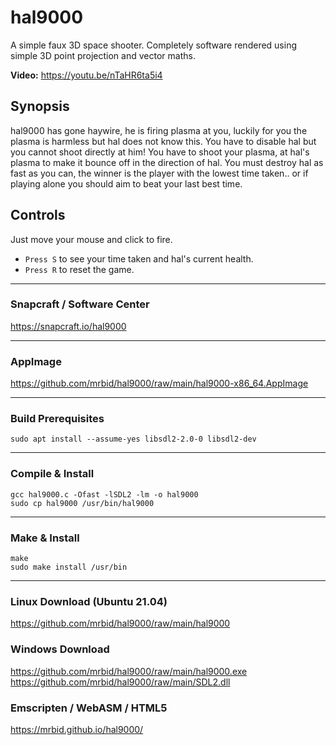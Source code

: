 # hal9000
A simple faux 3D space shooter. Completely software rendered using simple 3D point projection and vector maths.

**Video:** https://youtu.be/nTaHR6ta5i4

## Synopsis
hal9000 has gone haywire, he is firing plasma at you, luckily for you the plasma is harmless but hal does not know this. You have to disable hal but you cannot shoot directly at him! You have to shoot your plasma, at hal's plasma to make it bounce off in the direction of hal. You must destroy hal as fast as you can, the winner is the player with the lowest time taken.. or if playing alone you should aim to beat your last best time.

## Controls
Just move your mouse and click to fire.
- `Press S` to see your time taken and hal's current health.
- `Press R` to reset the game.

---

### Snapcraft / Software Center
https://snapcraft.io/hal9000

---

### AppImage
https://github.com/mrbid/hal9000/raw/main/hal9000-x86_64.AppImage

---

### Build Prerequisites
`sudo apt install --assume-yes libsdl2-2.0-0 libsdl2-dev`

---

### Compile & Install
```
gcc hal9000.c -Ofast -lSDL2 -lm -o hal9000
sudo cp hal9000 /usr/bin/hal9000
```

---

### Make & Install
```
make
sudo make install /usr/bin
```

---

### Linux Download (Ubuntu 21.04)
https://github.com/mrbid/hal9000/raw/main/hal9000

### Windows Download
https://github.com/mrbid/hal9000/raw/main/hal9000.exe<br>
https://github.com/mrbid/hal9000/raw/main/SDL2.dll

### Emscripten / WebASM / HTML5 
https://mrbid.github.io/hal9000/

